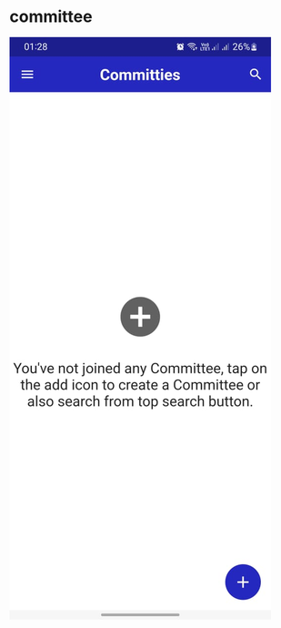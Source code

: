 # committee

<img src="https://github.com/chanivicky658/COUNTER-APP-WAQAS-AFZAL-SP21-BCS-18/blob/main/committee/ss/WhatsApp%20Image%202023-07-02%20at%2012.39.02.jpeg">
